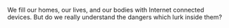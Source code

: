 We fill our homes, our lives, and our bodies with Internet connected devices. But do we really understand the dangers which lurk inside them?